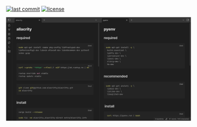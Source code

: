 [![last commit](https://img.shields.io/github/last-commit/SantosVilanculos/laravel-boilerplate)](https://github.com/SantosVilanculos/annotation/commits/main)
[![license](https://img.shields.io/github/license/SantosVilanculos/laravel-boilerplate)](https://github.com/SantosVilanculos/annotaion/blob/main/LICENSE)

![](./screenshot.png)
